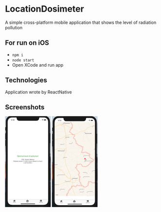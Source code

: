 # LocationDosimeter

A simple cross-platform mobile application that shows the level of radiation pollution

## For run on iOS

- `npm i`
- `node start`
- Open XCode and run app

## Technologies

Application wrote by ReactNative

## Screenshots

![Main screen](/assets/1.png)
![Second screen](/assets/2.png)
